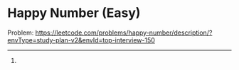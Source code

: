 Happy Number (Easy)
===

Problem: https://leetcode.com/problems/happy-number/description/?envType=study-plan-v2&envId=top-interview-150

---

1.
```python

```
